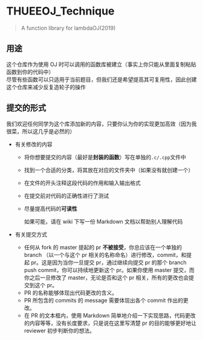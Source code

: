 # THUEEOJ_Technique

> A function library for lambdaOJ(2019)

## 用途

这个仓库作为使用 OJ 时可以调用的函数库被建立（事实上你只能从里面复制粘贴函数到你的代码中）<br>尽管有些函数可以只适用于当前题目，但我们还是希望提高其可复用性，因此创建这个仓库来减少反复造轮子的操作

## 提交的形式

我们欢迎任何同学为这个库添加新的内容，只要你认为你的实现更加高效（因为我很菜，所以这几乎是必然的）

- 有关修改的内容

  - 将你想要提交的内容（最好是**封装的函数**）写在单独的`.c/.cpp`文件中
  - 找到一个合适的分类，将其放在对应的文件夹中（如果没有就创建一个）
  - 在文件的开头注释这段代码的作用和输入输出格式
  - 在提交前对代码的正确性进行了测试
  - 尽量提高代码的**可读性**

    如果可能，请在 wiki 下写一份 Markdown 文档以帮助别人理解代码

- 有关提交方式
  - 任何从 fork 的 master 提起的 pr **不被接受**，你总应该在一个单独的 branch （以一个与这个 pr 相关的名称命名）进行修改，commit，和提起 pr。这是因为当你一旦提交 pr，通过继续向提交 pr 的那个 branch push commit，你可以持续地更新这个 pr。如果你使用 master 提交，而你之后一旦修改了 master，无论是否和这个 pr 相关，所有的更改也会提交到这个 pr。
  - PR 的名称能够体现出代码更改的含义。
  - PR 所包含的 commits 的 message 需要体现出各个 commit 作出的更改。
  - 在 PR 的文本框内，使用 Markdown 简单地介绍一下实现思路，代码更改的内容等等，没有长度要求，只是说在这里写清楚 pr 的目的能够更好地让 reviewer 初步判断你的想法。
